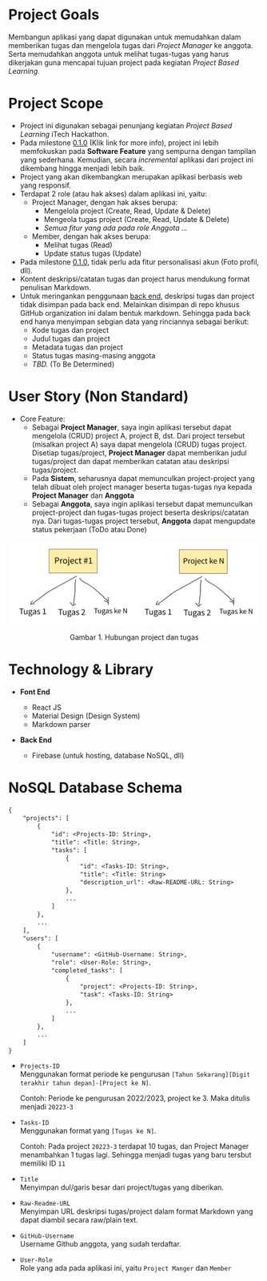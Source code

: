 # Project Goals
Membangun aplikasi yang dapat digunakan untuk memudahkan dalam memberikan tugas dan mengelola tugas dari _Project Manager_ ke anggota. Serta memudahkan anggota untuk melihat tugas-tugas yang harus dikerjakan guna mencapai tujuan project pada kegiatan _Project Based Learning._

# Project Scope
- Project ini digunakan sebagai penunjang kegiatan _Project Based Learning_ iTech Hackathon. 
- Pada milestone [0.1.0](https://github.com/iTech-Hackathon/Task-Management/milestone/1) (Klik link for more info), project ini lebih memfokuskan pada **Software Feature** yang sempurna dengan tampilan yang sederhana. Kemudian, secara _incremental_ aplikasi dari project ini dikembang hingga menjadi lebih baik.
- Project yang akan dikembangkan merupakan aplikasi berbasis web yang responsif.
- Terdapat 2 role (atau hak akses) dalam aplikasi ini, yaitu:
    - Project Manager, dengan hak akses berupa:
        - Mengelola project (Create, Read, Update & Delete)
        - Mengeola tugas project (Create, Read, Update & Delete) 
        - _Semua fitur yang ada pada role Anggota ..._
    - Member, dengan hak akses berupa:
        - Melihat tugas (Read)
        - Update status tugas (Update)
- Pada milestone [0.1.0](https://github.com/iTech-Hackathon/Task-Management/milestone/1), tidak perlu ada fitur personalisasi akun (Foto profil, dll).
- Kontent deskripsi/catatan tugas dan project harus mendukung format penulisan Markdown.
- Untuk meringankan penggunaan [back end](#technology), deskripsi tugas dan project tidak disimpan pada back end. Melainkan disimpan di repo khusus GitHub organization ini dalam bentuk markdown. Sehingga pada back end hanya menyimpan sebgian data yang rinciannya sebagai berikut:
    - Kode tugas dan project
    - Judul tugas dan project
    - Metadata tugas dan project
    - Status tugas masing-masing anggota
    - _TBD._ (To Be Determined)

# User Story (Non Standard)
- Core Feature:
    - Sebagai **Project Manager**, saya ingin aplikasi tersebut dapat mengelola (CRUD) project A, project B, dst. Dari project tersebut (misalkan project A) saya dapat mengelola (CRUD) tugas project. Disetiap tugas/project, **Project Manager** dapat memberikan judul tugas/project dan dapat memberikan catatan atau deskripsi tugas/project.
    - Pada **Sistem**, seharusnya dapat memunculkan project-project yang telah dibuat oleh project manager beserta tugas-tugas nya kepada **Project Manager** dan **Anggota**
    - Sebagai **Anggota**, saya ingin aplikasi tersebut dapat memunculkan project-project dan tugas-tugas project beserta deskripsi/catatan nya. Dari tugas-tugas project tersebut, **Anggota** dapat mengupdate status pekerjaan (ToDo atau Done)

![Tolong pakai background putih for better look.](ProjectTask.png)
<p align="center">Gambar 1. Hubungan project dan tugas</p>

# Technology & Library
- **Font End**
    - React JS
    - Material Design (Design System)
    - Markdown parser

- **Back End**
    - Firebase (untuk hosting, database NoSQL, dll)

# NoSQL Database Schema
```
{
    "projects": [
        {
            "id": <Projects-ID: String>,
            "title": <Title: String>,
            "tasks": [
                {
                    "id": <Tasks-ID: String>,
                    "title": <Title: String>
                    "description_url": <Raw-README-URL: String>
                },
                ...
            ]
        },
        ...
    ],
    "users": [
        {
            "username": <GitHub-Username: String>,
            "role": <User-Role: String>,
            "completed_tasks": [
                {
                    "project": <Projects-ID: String>,
                    "task": <Tasks-ID: String>
                },
                ...
            ]
        },
        ...
    ]
}
```

- `Projects-ID` \
    Menggunakan format periode ke pengurusan `[Tahun Sekarang][Digit terakhir tahun depan]-[Project ke N]`. 

    Contoh: 
    Periode ke pengurusan 2022/2023, project ke 3. Maka ditulis menjadi `20223-3`

- `Tasks-ID` \
    Menggunakan format yang `[Tugas ke N]`.

    Contoh:
    Pada project `20223-3` terdapat 10 tugas, dan Project Manager menambahkan 1 tugas lagi. Sehingga menjadi tugas yang baru tersbut memiliki ID `11`

- `Title` \
    Menyimpan dul/garis besar dari project/tugas yang diberikan.

- `Raw-Readme-URL` \
    Menyimpan URL deskripsi tugas/project dalam format Markdown yang dapat diambil secara raw/plain text.

- `GitHub-Username` \
    Username Github anggota, yang sudah terdaftar.

- `User-Role` \
    Role yang ada pada aplikasi ini, yaitu `Project Manger` dan `Member`
